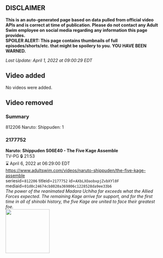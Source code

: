 ## DISCLAIMER
**This is an auto-generated page based on data pulled from official video APIs and is correct at time of publication. Please do not contact any Adult Swim employee on social media regarding any information this page provides.**  
**SPOILER ALERT: This page contains thumbnails of full episodes/shorts/etc. that might be spoilery to you. YOU HAVE BEEN WARNED.**  

_Last Update: April 1, 2022 at 09:00:29 EDT_
## Video added
No videos were added.  
## Video removed
### Summary
812206 Naruto: Shippuden: 1  
### 2177752
**Naruto: Shippuden S06E40 - The Five Kage Assemble**  
TV-PG 🔒 21:53  
⌛ April 6, 2022 at 06:29:00 EDT  
https://www.adultswim.com/videos/naruto-shippuden/the-five-kage-assemble  
seriesid=`812206` titleid=`2177752` id=`AXbLXOaobxpjZvbXYl0F` mediaid=`01d0c24674cb8020a369806c1228528da9ee33b6`  
_The power of the reanimated Madara Uchiha far exceeds what the Allied Forces expected. The remaining Kage arrive for support, and for the first time in all of shinobi history, the five Kage are united to face their greatest foe._  
<a href="https://media.cdn.adultswim.com/uploads/20210107/thumbnails/2_21171333226-NarutoShippuden_323_FiveKageAssemble.jpg"><img src="https://media.cdn.adultswim.com/uploads/20210107/thumbnails/2_21171333226-NarutoShippuden_323_FiveKageAssemble.jpg" height="144px" /></a>
